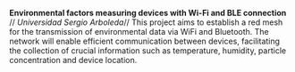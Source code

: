 **Environmental factors measuring devices with Wi-Fi and BLE connection** //
_Universidad Sergio Arboleda_//
This project aims to establish a red mesh for the transmission of environmental data via WiFi and Bluetooth. The network will enable efficient communication between devices, facilitating the collection of crucial information such as temperature, humidity, particle concentration and device location.
